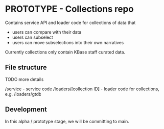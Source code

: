 # PROTOTYPE - Collections repo

Contains service API and loader code for collections of data that

* users can compare with their data
* users can subselect
* users can move subselections into their own narratives

Currently collections only contain KBase staff curated data.

## File structure

TODO more details

/service - service code
/loaders/[collection ID] - loader code for collections, e.g. /loaders/gtdb

## Development

In this alpha / prototype stage, we will be committing to main.
